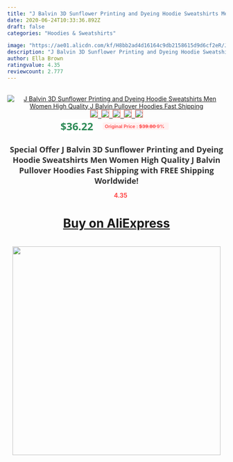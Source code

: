 ```yaml
---
title: "J Balvin 3D Sunflower Printing and Dyeing Hoodie Sweatshirts Men Women High Quality J Balvin Pullover Hoodies Fast Shipping"
date: 2020-06-24T10:33:36.892Z
draft: false
categories: "Hoodies & Sweatshirts"

image: "https://ae01.alicdn.com/kf/H8bb2ad4d16164c9db2158615d9d6cf2eR/J-Balvin-3D-Sunflower-Printing-and-Dyeing-Hoodie-Sweatshirts-Men-Women-High-Quality-J-Balvin-Pullover.jpg"
description: "J Balvin 3D Sunflower Printing and Dyeing Hoodie Sweatshirts Men Women High Quality J Balvin Pullover Hoodies Fast Shipping"
author: Ella Brown
ratingvalue: 4.35
reviewcount: 2.777
---
```

<br>
<div style="text-align: center;">
<a href="https://s.click.aliexpress.com/e/_AezqsV" target="_blank" rel="nofollow noopener noreferrer"><img alt="J Balvin 3D Sunflower Printing and Dyeing Hoodie Sweatshirts Men Women High Quality J Balvin Pullover Hoodies Fast Shipping" class="magnifier-image" src="https://ae01.alicdn.com/kf/H8bb2ad4d16164c9db2158615d9d6cf2eR/J-Balvin-3D-Sunflower-Printing-and-Dyeing-Hoodie-Sweatshirts-Men-Women-High-Quality-J-Balvin-Pullover.jpg_640x640.jpg">
<br>
<img style="border:1px solid salmon" src="https://ae01.alicdn.com/kf/H8bb2ad4d16164c9db2158615d9d6cf2eR/J-Balvin-3D-Sunflower-Printing-and-Dyeing-Hoodie-Sweatshirts-Men-Women-High-Quality-J-Balvin-Pullover.jpg_120x120.jpg">&nbsp;&nbsp;<img style="border:1px solid salmon" src="https://ae01.alicdn.com/kf/H66c771df2fe1437fa9b5ddbf318116eb6/J-Balvin-3D-Sunflower-Printing-and-Dyeing-Hoodie-Sweatshirts-Men-Women-High-Quality-J-Balvin-Pullover.jpg_120x120.jpg">&nbsp;&nbsp;<img style="border:1px solid salmon" src="_120x120.jpg">&nbsp;&nbsp;<img style="border:1px solid salmon" src="_120x120.jpg">&nbsp;&nbsp;<img style="border:1px solid salmon" src="_120x120.jpg"></a></div><br0>
<div style="text-align: center;"><span style="background-color: white; border: 0px; box-sizing: border-box; color: seagreen; display: inline-block; font-family: &quot;open sans&quot; , &quot;arial&quot; , &quot;helvetica&quot; , sans-serif , &quot;heiti&quot;; font-size: 24px; font-stretch: inherit; font-weight: 700; line-height: inherit; margin: 0px 10px 0px 0px; padding: 0px; vertical-align: middle;">$36.22 </span>
<span style="background: rgb(255 , 241 , 241); border-radius: 3px; border: 0px; box-sizing: border-box; color: #ff4747; display: inline-block; font-family: inherit; font-size: 12px; font-stretch: inherit; font-style: inherit; font-variant: inherit; font-weight: 600; line-height: inherit; margin: 0px; padding: 2px 5px; transform: scale(0.9); vertical-align: middle;">Original Price : <b style="text-decoration: line-through;">$39.80 </b> 9%&nbsp;&nbsp;</span></div>
<h1 style="color: #333333; display: inline-block; font-family: &quot;open sans&quot; , &quot;arial&quot; , &quot;helvetica&quot; , sans-serif , &quot;heiti&quot;; font-size: 18px; font-stretch: inherit; font-weight: 700; text-align: center;">Special Offer J Balvin 3D Sunflower Printing and Dyeing Hoodie Sweatshirts Men Women High Quality J Balvin Pullover Hoodies Fast Shipping with FREE Shipping Worldwide!</h1>
<div style="color: #ff4747; text-align: center;">
<img src="https://4.bp.blogspot.com/-M0ZcTcb-5uY/XleCXlxnR4I/AAAAAAAAAEc/OrjgMkXV1oMQFaCRZj5HQwOCBcu3w1FegCPcBGAYYCw/s1600/star.png" style="height: 15px;">&nbsp;<b>4.35</b></div>
<div class="button_cont" align="center"><a class="buynow_a" href="https://s.click.aliexpress.com/e/_AezqsV" target="_blank" rel="nofollow noopener noreferrer"><H1>Buy on AliExpress</H1></a></div><br>
<div class="separator" style="clear: both; text-align: center;">
<img src="https://lh3.googleusercontent.com/-pTy5HemUv9M/XlePHvY0dAI/AAAAAAAAAE4/0nX5iRUoIWY8eMW9Dpxeirr157OZliDIgCLcBGAsYHQ/s1600/badge.gif" width="480">
</div>
